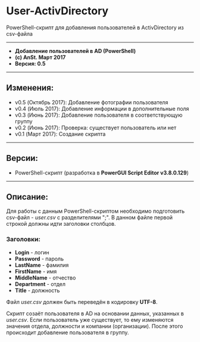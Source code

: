 # User-ActivDirectory

PowerShell-скрипт для добавления пользователей в ActivDirectory из csv-файла

***

*  **Добавление пользователей в AD (PowerShell)**
*  **(c) AnSt. Март 2017**
*  **Версия: 0.5**

***

## Изменения:
* v0.5 (Октябрь 2017):	Добавление фотографии пользователя
* v0.4 (Июль 2017):	Добавление информации в дополнительные поля
* v0.3 (Июнь 2017): Добавление пользователя в соответствующую группу
* v0.2 (Июнь 2017): Проверка: существует пользователь или нет
* v0.1 (Март 2017): Создание скрипта

***
## Версии:
* PowerShell-скрипт (разработка в **PowerGUI Script Editor v3.8.0.129**)

***
## Описание:
Для работы с данным PowerShell-скриптом необходимо подготовить csv-файл - *user.csv* с разделителями ";". В данном файле первой строкой должны идти заголовки столбцов.
### Заголовки:
* **Login** - логин
* **Password** - пароль
* **LastName** - фамилия
* **FirstName** - имя
* **MiddleName** - отчество
* **Department** - отдел
* **Title** - должность

Файл *user.csv* должен быть переведён в кодировку **UTF-8**.

Скрипт созаёт пользователя в AD на основании данных, указанных в *user.csv*. Если пользователь уже существует, то ему изменяются значения отдела, должности и компании (организации). После этого происходит добавление пользователя в группу.
